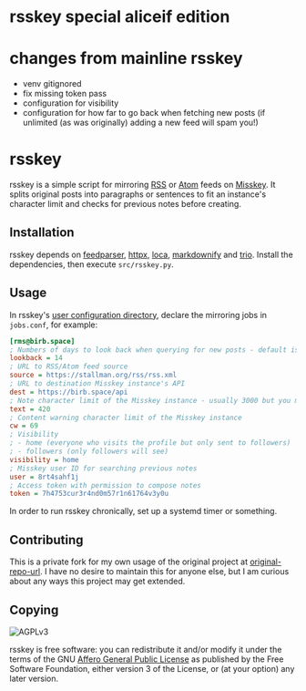 # rsskey special aliceif edition

# changes from mainline rsskey
- venv gitignored
- fix missing token pass
- configuration for visibility
- configuration for how far to go back when fetching new posts (if unlimited (as was originally) adding a new feed will spam you!)

# rsskey

rsskey is a simple script for mirroring [RSS] or [Atom] feeds on [Misskey].
It splits original posts into paragraphs or sentences to fit an instance's
character limit and checks for previous notes before creating.

## Installation

rsskey depends on [feedparser], [httpx], [loca], [markdownify] and [trio].
Install the dependencies, then execute `src/rsskey.py`.

## Usage

In rsskey's [user configuration directory][loca],
declare the mirroring jobs in `jobs.conf`, for example:

```ini
[rms@birb.space]
; Numbers of days to look back when querying for new posts - default is 1 day.
lookback = 14
; URL to RSS/Atom feed source
source = https://stallman.org/rss/rss.xml
; URL to destination Misskey instance's API
dest = https://birb.space/api
; Note character limit of the Misskey instance - usually 3000 but you may want to keep it low for various reasons.
text = 420
; Content warning character limit of the Misskey instance
cw = 69
; Visibility
; - home (everyone who visits the profile but only sent to followers)
; - followers (only followers will see)
visibility = home
; Misskey user ID for searching previous notes
user = 8rt4sahf1j
; Access token with permission to compose notes
token = 7h4753cur3r4nd0m57r1n61764v3y0u
```

In order to run rsskey chronically, set up a systemd timer or something.

## Contributing

This is a private fork for my own usage of the original project at [original-repo-url]. I have no desire to maintain this for anyone else, but I am curious about any ways this project may get extended.

## Copying

![AGPLv3](https://www.gnu.org/graphics/agplv3-155x51.png)

rsskey is free software: you can redistribute it and/or modify it
under the terms of the GNU [Affero General Public License][agplv3] as
published by the Free Software Foundation, either version 3 of the License,
or (at your option) any later version.

[RSS]: https://www.rssboard.org/rss-specification
[Atom]: https://tools.ietf.org/html/rfc5023
[Misskey]: https://join.misskey.page
[feedparser]: https://feedparser.readthedocs.io
[httpx]: https://www.python-httpx.org
[loca]: https://pypi.org/project/loca
[markdownify]: https://pypi.org/project/markdownify
[trio]: https://trio.readthedocs.io
[~cnx/misc@lists.sr.ht]: https://lists.sr.ht/~cnx/misc
[git send-email]: https://git-send-email.io
[agplv3]: https://www.gnu.org/licenses/agpl-3.0.html
[original-repo-url]: https://sr.ht/~cnx/rsskey/
